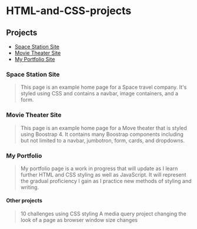 # HTML-and-CSS-projects

## Projects
* [Space Station Site](https://wcvaughan.github.io/wcvaughan.spacestation.io/)
* [Movie Theater Site](https://wcvaughan.github.io/wcvaughan.cinema.io/)
* [My Portfolio Site](https://wcvaughan.github.io/wcvaughan.myportfolio.io/)
### Space Station Site
> This page is an example home page for a Space travel company. It's styled using CSS and contains a navbar, image containers, and a form.
### Movie Theater Site
> This page is an example home page for a Move theater that is styled using Boostrap 4. It contains many Boostrap components including but not limited to a navbar, jumbotron, form, cards, and dropdowns.
### My Portfolio
> My portfolio page is a work in progress that will update as I learn further HTML and CSS styling as well as JavaScript. It will represent the gradual proficiency I gain as I practice new methods of styling and writing.


#### Other projects
> 10 challenges using CSS styling
> A media query project changing the look of a page as browser window size changes
> 
